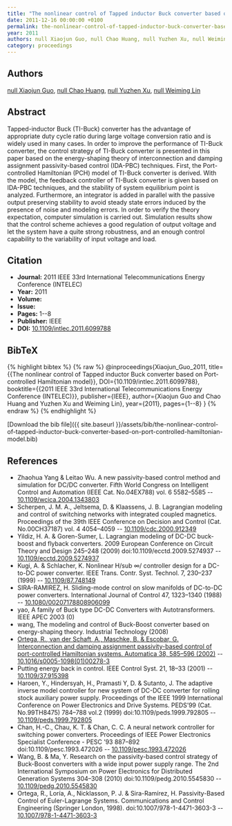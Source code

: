 ```yaml
---
title: "The nonlinear control of Tapped inductor Buck converter based on Port-controlled Hamiltonian model"
date: 2011-12-16 00:00:00 +0100
permalink: the-nonlinear-control-of-tapped-inductor-buck-converter-based-on-port-controlled-hamiltonian-model
year: 2011
authors: null Xiaojun Guo, null Chao Huang, null Yuzhen Xu, null Weiming Lin
category: proceedings
---
```

 
## Authors
[null Xiaojun Guo](authors/xiaojun-guo), [null Chao Huang](authors/chao-huang), [null Yuzhen Xu](authors/yuzhen-xu), [null Weiming Lin](authors/weiming-lin)
 
## Abstract
Tapped-inductor Buck (TI-Buck) converter has the advantage of appropriate duty cycle ratio during large voltage conversion ratio and is widely used in many cases. In order to improve the performance of TI-Buck converter, the control strategy of TI-Buck converter is presented in this paper based on the energy-shaping theory of interconnection and damping assignment passivity-based control (IDA-PBC) techniques. First, the Port-controlled Hamiltonian (PCH) model of TI-Buck converter is derived. With the model, the feedback controller of TI-Buck converter is given based on IDA-PBC techniques, and the stability of system equilibrium point is analyzed. Furthermore, an integrator is added in parallel with the passive output preserving stability to avoid steady state errors induced by the presence of noise and modeling errors. In order to verify the theory expectation, computer simulation is carried out. Simulation results show that the control scheme achieves a good regulation of output voltage and let the system have a quite strong robustness, and an enough control capability to the variability of input voltage and load.
 
## Citation
- **Journal:** 2011 IEEE 33rd International Telecommunications Energy Conference (INTELEC)
- **Year:** 2011
- **Volume:** 
- **Issue:** 
- **Pages:** 1--8
- **Publisher:** IEEE
- **DOI:** [10.1109/intlec.2011.6099788](https://doi.org/10.1109/intlec.2011.6099788)
 
## BibTeX
{% highlight bibtex %}
{% raw %}
@inproceedings{Xiaojun_Guo_2011,
  title={{The nonlinear control of Tapped inductor Buck converter based on Port-controlled Hamiltonian model}},
  DOI={10.1109/intlec.2011.6099788},
  booktitle={{2011 IEEE 33rd International Telecommunications Energy Conference (INTELEC)}},
  publisher={IEEE},
  author={Xiaojun Guo and Chao Huang and Yuzhen Xu and Weiming Lin},
  year={2011},
  pages={1--8}
}
{% endraw %}
{% endhighlight %}
 
[Download the bib file]({{ site.baseurl }}/assets/bib/the-nonlinear-control-of-tapped-inductor-buck-converter-based-on-port-controlled-hamiltonian-model.bib)
 
## References
- Zhaohua Yang & Leitao Wu. A new passivity-based control method and simulation for DC/DC converter. Fifth World Congress on Intelligent Control and Automation (IEEE Cat. No.04EX788) vol. 6 5582–5585 -- [10.1109/wcica.2004.1343803](https://doi.org/10.1109/wcica.2004.1343803)
- Scherpen, J. M. A., Jeltsema, D. & Klaassens, J. B. Lagrangian modeling and control of switching networks with integrated coupled magnetics. Proceedings of the 39th IEEE Conference on Decision and Control (Cat. No.00CH37187) vol. 4 4054–4059 -- [10.1109/cdc.2000.912349](https://doi.org/10.1109/cdc.2000.912349)
- Yildiz, H. A. & Goren-Sumer, L. Lagrangian modeling of DC-DC buck-boost and flyback converters. 2009 European Conference on Circuit Theory and Design 245–248 (2009) doi:10.1109/ecctd.2009.5274937 -- [10.1109/ecctd.2009.5274937](https://doi.org/10.1109/ecctd.2009.5274937)
- Kugi, A. & Schlacher, K. Nonlinear H/sub ∞/ controller design for a DC-to-DC power converter. IEEE Trans. Contr. Syst. Technol. 7, 230–237 (1999) -- [10.1109/87.748149](https://doi.org/10.1109/87.748149)
- SIRA-RAMIREZ, H. Sliding-mode control on slow manifolds of DC-to-DC power converters. International Journal of Control 47, 1323–1340 (1988) -- [10.1080/00207178808906099](https://doi.org/10.1080/00207178808906099)
- yao, A family of Buck type DC-DC Converters with Autotransformers. IEEE APEC 2003 (0)
- wang, The modeling and control of Buck-Boost converter based on energy-shaping theory. Industrial Technology (2008)
- [Ortega, R., van der Schaft, A., Maschke, B. & Escobar, G. Interconnection and damping assignment passivity-based control of port-controlled Hamiltonian systems. Automatica 38, 585–596 (2002)](interconnection-and-damping-assignment-passivity-based-control-of-port-controlled-hamiltonian-systems) -- [10.1016/s0005-1098(01)00278-3](https://doi.org/10.1016/s0005-1098(01)00278-3)
- Putting energy back in control. IEEE Control Syst. 21, 18–33 (2001) -- [10.1109/37.915398](https://doi.org/10.1109/37.915398)
- Haroen, Y., Hindersyah, H., Pramasti Y, D. & Sutanto, J. The adaptive inverse model controller for new system of DC-DC converter for rolling stock auxiliary power supply. Proceedings of the IEEE 1999 International Conference on Power Electronics and Drive Systems. PEDS’99 (Cat. No.99TH8475) 784–788 vol.2 (1999) doi:10.1109/peds.1999.792805 -- [10.1109/peds.1999.792805](https://doi.org/10.1109/peds.1999.792805)
- Chan, H.-C., Chau, K. T. & Chan, C. C. A neural network controller for switching power converters. Proceedings of IEEE Power Electronics Specialist Conference - PESC ’93 887–892 doi:10.1109/pesc.1993.472026 -- [10.1109/pesc.1993.472026](https://doi.org/10.1109/pesc.1993.472026)
- Wang, B. & Ma, Y. Research on the passivity-based control strategy of Buck-Boost converters with a wide input power supply range. The 2nd International Symposium on Power Electronics for Distributed Generation Systems 304–308 (2010) doi:10.1109/pedg.2010.5545830 -- [10.1109/pedg.2010.5545830](https://doi.org/10.1109/pedg.2010.5545830)
- Ortega, R., Loría, A., Nicklasson, P. J. & Sira-Ramírez, H. Passivity-Based Control of Euler-Lagrange Systems. Communications and Control Engineering (Springer London, 1998). doi:10.1007/978-1-4471-3603-3 -- [10.1007/978-1-4471-3603-3](https://doi.org/10.1007/978-1-4471-3603-3)

